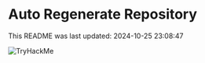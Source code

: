 # Auto Regenerate Repository

This README was last updated: 2024-10-25 23:08:47

 ![TryHackMe](https://tryhackme.com/badge/533634)